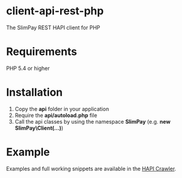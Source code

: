 # client-api-rest-php

The SlimPay REST HAPI client for PHP

# Requirements

PHP 5.4 or higher

# Installation

1. Copy the **api** folder in your application
2. Require the **api/autoload.php** file
3. Call the api classes by using the namespace **SlimPay** (e.g. **new SlimPay\Client(...)**)

# Example

Examples and full working snippets are available in the [HAPI Crawler](http://www.slimpay.net/rest-hapi-crawler/).